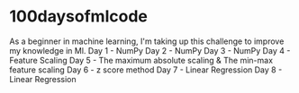 # 100daysofmlcode
As a beginner in machine learning, I'm taking up this challenge to improve my knowledge in Ml. 
Day 1 - NumPy 
Day 2 - NumPy
Day 3 - NumPy
Day 4 - Feature Scaling 
Day 5 - The maximum absolute scaling & The min-max feature scaling
Day 6 - z score method 
Day 7 - Linear Regression
Day 8 - Linear Regression
